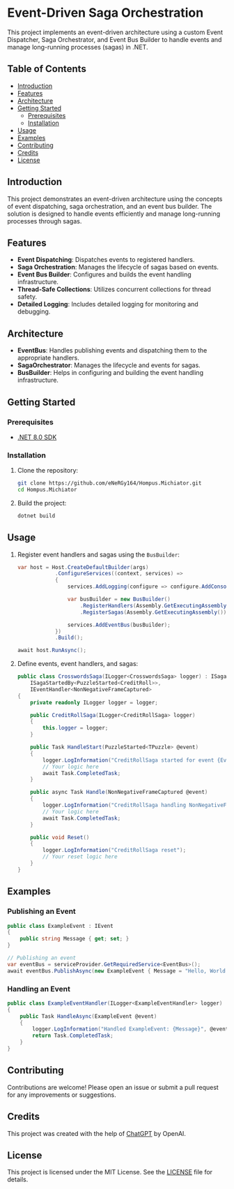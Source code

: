 # Event-Driven Saga Orchestration

This project implements an event-driven architecture using a custom Event Dispatcher, Saga Orchestrator, and Event Bus Builder to handle events and manage long-running processes (sagas) in .NET.

## Table of Contents

- [Introduction](#introduction)
- [Features](#features)
- [Architecture](#architecture)
- [Getting Started](#getting-started)
  - [Prerequisites](#prerequisites)
  - [Installation](#installation)
- [Usage](#usage)
- [Examples](#examples)
- [Contributing](#contributing)
- [Credits](#credits)
- [License](#license)

## Introduction

This project demonstrates an event-driven architecture using the concepts of event dispatching, saga orchestration, and an event bus builder.
The solution is designed to handle events efficiently and manage long-running processes through sagas.

## Features

- **Event Dispatching**: Dispatches events to registered handlers.
- **Saga Orchestration**: Manages the lifecycle of sagas based on events.
- **Event Bus Builder**: Configures and builds the event handling infrastructure.
- **Thread-Safe Collections**: Utilizes concurrent collections for thread safety.
- **Detailed Logging**: Includes detailed logging for monitoring and debugging.

## Architecture

- **EventBus**: Handles publishing events and dispatching them to the appropriate handlers.
- **SagaOrchestrator**: Manages the lifecycle and events for sagas.
- **BusBuilder**: Helps in configuring and building the event handling infrastructure.

## Getting Started

### Prerequisites

- [.NET 8.0 SDK](https://dotnet.microsoft.com/download/dotnet/8.0)

### Installation

1. Clone the repository:
    ```sh
    git clone https://github.com/eNeRGy164/Hompus.Michiator.git
    cd Hompus.Michiator
    ```

2. Build the project:
    ```sh
    dotnet build
    ```

## Usage

1. Register event handlers and sagas using the `BusBuilder`:
    ```csharp
    var host = Host.CreateDefaultBuilder(args)
                .ConfigureServices((context, services) =>
                {
                    services.AddLogging(configure => configure.AddConsole());

                    var busBuilder = new BusBuilder()
                        .RegisterHandlers(Assembly.GetExecutingAssembly())
                        .RegisterSagas(Assembly.GetExecutingAssembly());

                    services.AddEventBus(busBuilder);
                })
                .Build();

    await host.RunAsync();
    ```

2. Define events, event handlers, and sagas:
    ```csharp
    public class CrosswordsSaga(ILogger<CrosswordsSaga> logger) : ISaga,
        ISagaStartedBy<PuzzleStarted<CreditRoll>>,
        IEventHandler<NonNegativeFrameCaptured>
    {
        private readonly ILogger logger = logger;

        public CreditRollSaga(ILogger<CreditRollSaga> logger)
        {
            this.logger = logger;
        }

        public Task HandleStart(PuzzleStarted<TPuzzle> @event)
        {
            logger.LogInformation("CreditRollSaga started for event {EventType}", @event.GetType());
            // Your logic here
            await Task.CompletedTask;
        }

        public async Task Handle(NonNegativeFrameCaptured @event)
        {
            logger.LogInformation("CreditRollSaga handling NonNegativeFrameCaptured event");
            // Your logic here
            await Task.CompletedTask;
        }

        public void Reset()
        {
            logger.LogInformation("CreditRollSaga reset");
            // Your reset logic here
        }
    }
    ```

## Examples

### Publishing an Event

```csharp
public class ExampleEvent : IEvent
{
    public string Message { get; set; }
}

// Publishing an event
var eventBus = serviceProvider.GetRequiredService<EventBus>();
await eventBus.PublishAsync(new ExampleEvent { Message = "Hello, World!" });
```

### Handling an Event

```csharp
public class ExampleEventHandler(ILogger<ExampleEventHandler> logger) : IEventHandler<ExampleEvent>
{
    public Task HandleAsync(ExampleEvent @event)
    {
        logger.LogInformation("Handled ExampleEvent: {Message}", @event.Message);
        return Task.CompletedTask;
    }
}
```

## Contributing

Contributions are welcome! Please open an issue or submit a pull request for any improvements or suggestions.

## Credits

This project was created with the help of [ChatGPT](https://openai.com/chatgpt) by OpenAI.

## License

This project is licensed under the MIT License. See the [LICENSE](LICENSE) file for details.
